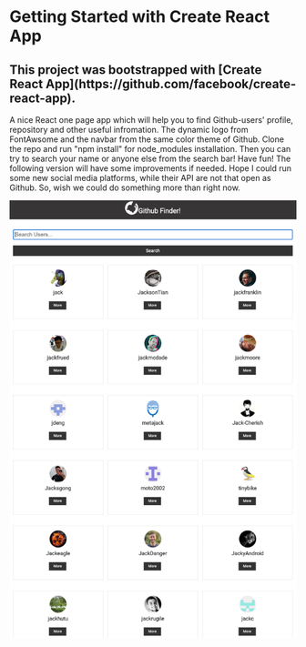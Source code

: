 # Getting Started with Create React App

<h2>This project was bootstrapped with [Create React App](https://github.com/facebook/create-react-app).</h2>
<p align:left>A nice React one page app which will help you to find Github-users' profile, repository and other useful infromation. 
The dynamic logo from FontAwsome and the navbar from the same color theme of Github. 
Clone the repo and run "npm install" for node_modules installation. 
Then you can try to search your name or anyone else from the search bar! Have fun! The following version will have some improvements if needed. 
Hope I could run some new social media platforms, while their API are not that open as Github. 
So, wish we could do something more than right now.</p>

<p align:center>
  <img src="https://github.com/bluehawana/Githuber-Finder/blob/main/Search%20by%20%22Jack%22.png">
<p>
